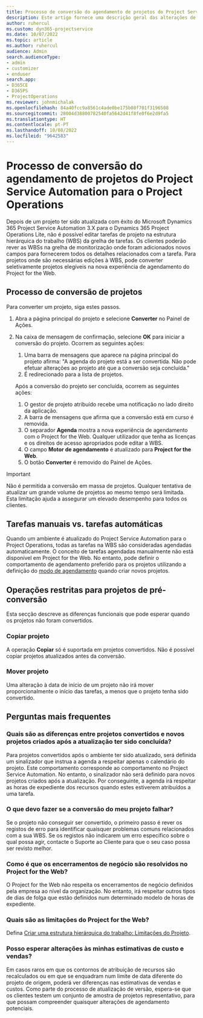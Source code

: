 ```yaml
---
title: Processo de conversão do agendamento de projetos do Project Service Automation para o Project Operations
description: Este artigo fornece uma descrição geral das alterações de caraterísticas para o Microsoft Dynamics 365 Project Service Automation para o Dynamics 365 Project Operations.
author: ruhercul
ms.custom: dyn365-projectservice
ms.date: 10/07/2022
ms.topic: article
ms.author: ruhercul
audience: Admin
search.audienceType:
- admin
- customizer
- enduser
search.app:
- D365CE
- D365PS
- ProjectOperations
ms.reviewer: johnmichalak
ms.openlocfilehash: 84a40fcc9a8561c4ade0be175b08f701f3196508
ms.sourcegitcommit: 28004d38800782540fa5642d41f8fe0f6e2d9fa5
ms.translationtype: HT
ms.contentlocale: pt-PT
ms.lasthandoff: 10/08/2022
ms.locfileid: "9642583"
---
```

# <a name="project-service-automation-to-project-operations-project-scheduling-conversion-process"></a>Processo de conversão do agendamento de projetos do Project Service Automation para o Project Operations

Depois de um projeto ter sido atualizada com êxito do Microsoft Dynamics 365 Project Service Automation 3.X para o Dynamics 365 Project Operations Lite, não é possível editar tarefas de projeto na estrutura hierárquica do trabalho (WBS) da grelha de tarefas. Os clientes poderão rever as WBSs na grelha de monitorização onde foram adicionados novos campos para fornecerem todos os detalhes relacionados com a tarefa. Para projetos onde são necessárias edições à WBS, pode converter seletivamente projetos elegíveis na nova experiência de agendamento do Project for the Web.

## <a name="project-conversion-process"></a>Processo de conversão de projetos

Para converter um projeto, siga estes passos.

1. Abra a página principal do projeto e selecione **Converter** no Painel de Ações.
1. Na caixa de mensagem de confirmação, selecione **OK** para iniciar a conversão do projeto. Ocorrem as seguintes ações:

    1. Uma barra de mensagens que aparece na página principal do projeto afirma: "A agenda do projeto está a ser convertida. Não pode efetuar alterações ao projeto até que a conversão seja concluída."
    1. É redirecionado para a lista de projetos.

    Após a conversão do projeto ser concluída, ocorrem as seguintes ações:

    1. O gestor de projeto atribuído recebe uma notificação no lado direito da aplicação.
    1. A barra de mensagens que afirma que a conversão está em curso é removida.
    1. O separador **Agenda** mostra a nova experiência de agendamento com o Project for the Web. Qualquer utilizador que tenha as licenças e os direitos de acesso apropriados pode editar a WBS.
    1. O campo **Motor de agendamento** é atualizado para **Project for the Web**.
    1. O botão **Converter** é removido do Painel de Ações.

> [!IMPORTANT]
> Não é permitida a conversão em massa de projetos. Qualquer tentativa de atualizar um grande volume de projetos ao mesmo tempo será limitada. Esta limitação ajuda a assegurar um elevado desempenho para todos os clientes.

## <a name="manual-tasks-vs-automatic-tasks"></a>Tarefas manuais vs. tarefas automáticas

Quando um ambiente é atualizado do Project Service Automation para o Project Operations, todas as tarefas na WBS são consideradas agendadas automaticamente. O conceito de tarefas agendadas manualmente não está disponível em Project for the Web. No entanto, pode definir o comportamento de agendamento preferido para os projetos utilizando a definição do [modo de agendamento](/project-management/scheduling-modes.md) quando criar novos projetos.

## <a name="restricted-operations-for-pre-conversion-projects"></a>Operações restritas para projetos de pré-conversão

Esta secção descreve as diferenças funcionais que pode esperar quando os projetos não foram convertidos.

### <a name="copy-project"></a>Copiar projeto

A operação **Copiar** só é suportada em projetos convertidos. Não é possível copiar projetos atualizados antes da conversão.

### <a name="move-project"></a>Mover projeto

Uma alteração à data de início de um projeto não irá mover proporcionalmente o início das tarefas, a menos que o projeto tenha sido convertido.

## <a name="frequently-asked-questions"></a>Perguntas mais frequentes

### <a name="what-are-the-differences-between-converted-projects-and-new-projects-that-are-created-after-the-upgrade-has-been-completed"></a>Quais são as diferenças entre projetos convertidos e novos projetos criados após a atualização ter sido concluída?

Para projetos convertidos após o ambiente ter sido atualizado, será definida um sinalizador que instrua a agenda a respeitar apenas o calendário do projeto. Este comportamento corresponde ao comportamento no Project Service Automation. No entanto, o sinalizador não será definido para novos projetos criados após a atualização. Por conseguinte, a agenda irá respeitar as horas de expediente dos recursos quando estes estiverem atribuídos a uma tarefa.

### <a name="what-should-i-do-if-my-project-fails-to-be-converted"></a>O que devo fazer se a conversão do meu projeto falhar?

Se o projeto não conseguir ser convertido, o primeiro passo é rever os registos de erro para identificar quaisquer problemas comuns relacionados com a sua WBS. Se os registos não indicarem um erro específico sobre o qual possa agir, contacte o Suporte ao Cliente para que o seu caso possa ser revisto melhor.

### <a name="how-are-business-closures-handled-in-project-for-the-web"></a>Como é que os encerramentos de negócio são resolvidos no Project for the Web?

O Project for the Web não respeita os encerramentos de negócio definidos pela empresa ao nível da organização. No entanto, irá respeitar outros tipos de dias de folga que estão definidos num determinado modelo de horas de expediente.

### <a name="what-are-the-limitations-of-project-for-the-web"></a>Quais são as limitações do Project for the Web?

Defina [Criar uma estrutura hierárquica do trabalho: Limitações do Projeto](/project-management/create-wbs#project-limitations.md).

### <a name="can-i-expect-changes-to-my-cost-and-sales-estimates"></a>Posso esperar alterações às minhas estimativas de custo e vendas?

Em casos raros em que os contornos de atribuição de recursos são recalculados ou em que se enquadram num limite de data diferente do projeto de origem, poderá ver diferenças nas estimativas de vendas e custos. Como parte do processo de atualização de versão, espera-se que os clientes testem um conjunto de amostra de projetos representativo, para que possam compreender quaisquer alterações de agendamento potenciais.
